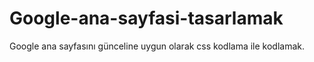 # Google-ana-sayfasi-tasarlamak
Google ana sayfasını günceline uygun olarak css kodlama ile kodlamak.
